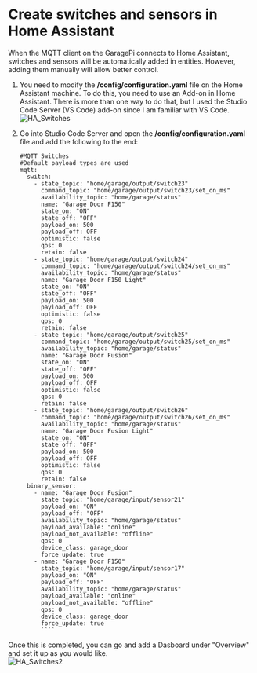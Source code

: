 # Create switches and sensors in Home Assistant

When the MQTT client on the GaragePi connects to Home Assistant, switches and sensors will be automatically added in entities.  However, adding them manually will allow better control.

1. You need to modify the **/config/configuration.yaml** file on the Home Assistant machine.  To do this, you need to use an Add-on in Home Assistant. There is more than one way to do that, but I used the Studio Code Server (VS Code) add-on since I am familiar with VS Code.
    ![HA_Switches](https://github.com/commputethis/Home_Automation/blob/7f5be29ab82f2c35a2e99253b58b43b28acae091/Home_Assistant/images/HA_Switches.png)
2. Go into Studio Code Server and open the **/config/configuration.yaml** file and add the following to the end:

    ``` ansible
    #MQTT Switches 
    #Default payload types are used 
    mqtt:
      switch:
        - state_topic: "home/garage/output/switch23"
          command_topic: "home/garage/output/switch23/set_on_ms"
          availability_topic: "home/garage/status"
          name: "Garage Door F150"
          state_on: "ON"
          state_off: "OFF"
          payload_on: 500
          payload_off: OFF
          optimistic: false
          qos: 0
          retain: false
        - state_topic: "home/garage/output/switch24"
          command_topic: "home/garage/output/switch24/set_on_ms"
          availability_topic: "home/garage/status"
          name: "Garage Door F150 Light"
          state_on: "ON"
          state_off: "OFF"
          payload_on: 500
          payload_off: OFF
          optimistic: false
          qos: 0
          retain: false
        - state_topic: "home/garage/output/switch25"
          command_topic: "home/garage/output/switch25/set_on_ms"
          availability_topic: "home/garage/status"
          name: "Garage Door Fusion"
          state_on: "ON"
          state_off: "OFF"
          payload_on: 500
          payload_off: OFF
          optimistic: false
          qos: 0
          retain: false
        - state_topic: "home/garage/output/switch26"
          command_topic: "home/garage/output/switch26/set_on_ms"
          availability_topic: "home/garage/status"
          name: "Garage Door Fusion Light"
          state_on: "ON"
          state_off: "OFF"
          payload_on: 500
          payload_off: OFF
          optimistic: false
          qos: 0
          retain: false
      binary_sensor:
        - name: "Garage Door Fusion"
          state_topic: "home/garage/input/sensor21"
          payload_on: "ON"
          payload_off: "OFF"
          availability_topic: "home/garage/status"
          payload_available: "online"
          payload_not_available: "offline"
          qos: 0
          device_class: garage_door
          force_update: true
        - name: "Garage Door F150"
          state_topic: "home/garage/input/sensor17"
          payload_on: "ON"
          payload_off: "OFF"
          availability_topic: "home/garage/status"
          payload_available: "online"
          payload_not_available: "offline"
          qos: 0
          device_class: garage_door
          force_update: true
          ````

Once this is completed, you can go and add a Dasboard under "Overview" and set it up as you would like.  
![HA_Switches2](https://github.com/commputethis/Home_Automation/blob/32a9fd2756298c1a2ee0c78a508a2fd863af8e0e/Home_Assistant/images/HA_Switches2.png)
